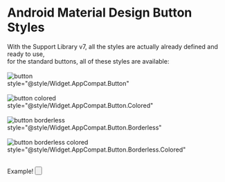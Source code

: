 # Android Material Design Button Styles
With the Support Library v7, all the styles are actually already defined and ready to use, <br />
for the standard buttons, all of these styles are available:
<br /><br />
![button](https://cloud.githubusercontent.com/assets/10556500/22536841/c135beb4-e937-11e6-8908-bf13d2b29aa1.png)<br />
style="@style/Widget.AppCompat.Button"
<br /><br />
![button colored](https://cloud.githubusercontent.com/assets/10556500/22536852/e274c00c-e937-11e6-8053-e8792522a88d.png)<br />
style="@style/Widget.AppCompat.Button.Colored"
<br /><br />
![button borderless](https://cloud.githubusercontent.com/assets/10556500/22536851/e2466dec-e937-11e6-977e-5a9b64f9b8ee.png)<br />
style="@style/Widget.AppCompat.Button.Borderless"
<br /><br />
![button borderless colored](https://cloud.githubusercontent.com/assets/10556500/22536850/e217adea-e937-11e6-905f-cb493738062c.png)<br />
style="@style/Widget.AppCompat.Button.Borderless.Colored"
<br /><br />

Example!
<Button
        android:id="@+id/btn_1"
        style="@style/Widget.AppCompat.Button.Colored"
        android:layout_width="wrap_content"
        android:layout_height="wrap_content"
        android:text="@string/button" />
